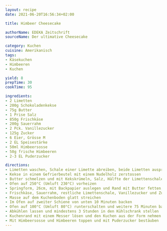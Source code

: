 ```yaml
---
layout: recipe
date: 2021-06-20T16:56:34+02:00

title: Himbeer Cheesecake

authorName: EDEKA Zeitschrift
sourceName: Der ultimative Cheesecake

category: Kuchen
cuisine: Amerikanisch
tags:
- Käsekuchen
- Himbeeren
- Kuchen

yield: 8
prepTime: 30
cookTime: 95

ingredients:
- 2 Limetten
- 200g Schokoladenkekse
- 75g Butter
- 1 Prise Salz
- 850g Frischkäse
- 200g Sauerrahm
- 2 Pck. Vanillezucker
- 125g Zucker
- 6 Eier, Grösse M
- 2 EL Speisestärke
- 50ml Himbeersosse
- 50g frische Himbeeren
- 2-3 EL Puderzucker

directions:
- Limetten waschen, Schale einer Limette abreiben, beide Limetten auspressen
- Kekse in einem Gefrierbeutel mit einem Nudelholz zerstossen
- Butter schmelzen und mit Kekskrümeln, Salz, Hälfte der Limettenschale und 2 EL Limettensaft verkneten
- Ofen auf 250°C (Umluft 230°C) vorheizen
- Springform, 26cm, mit Backpapier auslegen und Rand mit Butter fetten, Keksmasse auf dem Boden verteilen
- Frischkäse, Sauerrahm, restliche Limettenschale, Vanillezucker und Zucker cremig rühren. Eier und Stärke hinzufügen.
- Masse auf dem Kuchenboden glatt streichen
- Im Ofen auf zweiter Schiene von unten 10 Minuten backen
- Ofen auf 100°C (Umluft 80°C) runterschalten und weitere 75 Minuten backen
- Abkühlen lassen und mindestens 3 Stunden in den Kühlschrank stellen
- Kuchenrand mit einem Messer lösen und den Kuchen aus der Form nehmen
- Mit Himbeersosse und Himbeeren toppen und mit Puderzucker bestäuben
---
```

